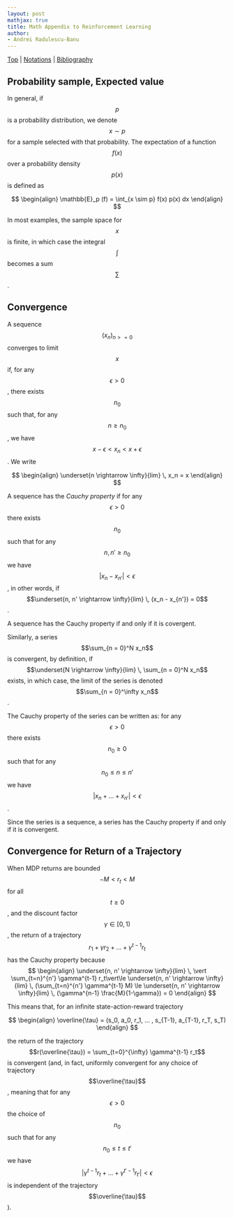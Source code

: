 ```yaml
---
layout: post
mathjax: true
title: Math Appendix to Reinforcement Learning
author:
- Andrei Radulescu-Banu
---
```


[Top](/machine_learning/rl/introduction_to_reinforcement_learning/) \| [Notations](/machine_learning/rl/notations/) \| [Bibliography](/machine_learning/rl/bibliography/)

## Probability sample, Expected value

In general, if $$p$$ is a probability distribution, we denote $$x \sim p$$ for a sample selected with that probability. The expectation of a function $$f(x)$$ over a probability density $$p(x)$$ is defined as

$$
\begin{align}
\mathbb{E}_p (f) = \int_{x \sim p} f(x) p(x) dx
\end{align}
$$

In most examples, the sample space for $$x$$ is finite, in which case the integral $$\int$$ becomes a sum $$\sum$$.

## Convergence

A sequence $$(x_n)_{n >= 0}$$ converges to limit $$x$$ if, for any $$\epsilon > 0$$, there exists $$n_0$$ such that, for any $$n \ge n_0$$, we have $$x - \epsilon < x_n < x + \epsilon$$. We write

$$
\begin{align}
\underset{n \rightarrow \infty}{lim} \, x_n = x
\end{align}
$$

A sequence has the *Cauchy property* if for any $$\epsilon > 0$$ there exists $$n_0$$ such that for any $$n, n' \ge n_0$$ we have $$\vert x_n - x_{n'} \vert \lt \epsilon$$, in other words, if $$\underset{n, n' \rightarrow \infty}{lim} \, (x_n - x_{n'}) = 0$$.

A sequence has the Cauchy property if and only if it is covergent.

Similarly, a series $$\sum_{n = 0}^N x_n$$ is convergent, by definition, if $$\underset{N \rightarrow \infty}{lim} \, \sum_{n = 0}^N x_n$$ exists, in which case, the limit of the series is denoted $$\sum_{n = 0}^\infty x_n$$.

The Cauchy property of the series can be written as: for any $$\epsilon > 0$$ there exists $$n_0 \ge 0$$ such that for any $$n_0 \le n \le n'$$ we have $$\vert x_n + ... + x_{n'} \vert \lt \epsilon$$.

Since the series is a sequence, a series has the Cauchy property if and only if it is convergent.

## Convergence for Return of a Trajectory

When MDP returns are bounded $$-M \lt r_t \lt M$$ for all $$t \ge 0$$, and the discount factor $$\gamma \in [0, 1)$$, the return of a trajectory $$r_1 + \gamma r_2 + ... + \gamma^{t-1}r_t$$ has the Cauchy property because
$$
\begin{align}
\underset{n, n' \rightarrow \infty}{lim} \, \vert \sum_{t=n}^{n'} \gamma^{t-1} r_t\vert\le  \underset{n, n' \rightarrow \infty}{lim} \, (\sum_{t=n}^{n'} \gamma^{t-1} M) \le \underset{n, n' \rightarrow \infty}{lim} \, (\gamma^{n-1} \frac{M}{1-\gamma}) = 0
\end{align}
$$

This means that, for an infinite state-action-reward trajectory

$$
\begin{align}
\overline{\tau} = (s_0, a_0, r_1, ... , s_{T-1}, a_{T-1}, r_T, s_T)
\end{align}
$$

the return of the trajectory $$r(\overline{\tau}) = \sum_{t=0}^{\infty} \gamma^{t-1} r_t$$ is convergent (and, in fact, uniformly convergent for any choice of trajectory $$\overline{\tau}$$, meaning that for any $$\epsilon > 0$$ the choice of $$n_0$$ such that for any $$n_0 \le t \le t'$$ we have $$\vert \gamma^{t-1} r_t + ... + \gamma^{t'-1} r_{t'} \vert \lt \epsilon$$ is independent of the trajectory $$\overline{\tau}$$).